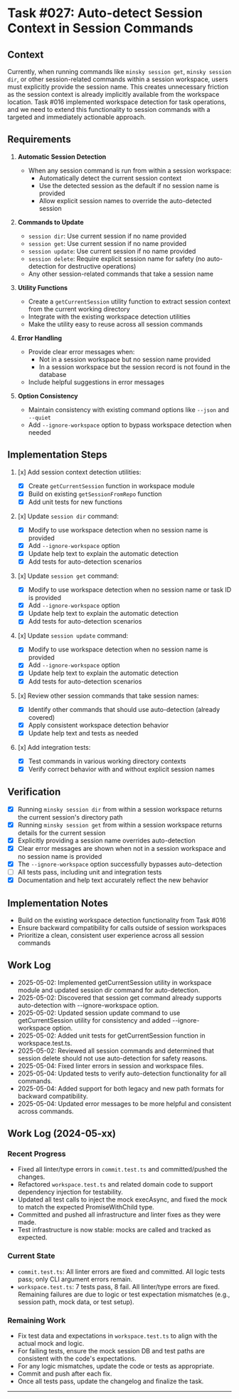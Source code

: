 # Task #027: Auto-detect Session Context in Session Commands

## Context

Currently, when running commands like `minsky session get`, `minsky session dir`, or other session-related commands within a session workspace, users must explicitly provide the session name. This creates unnecessary friction as the session context is already implicitly available from the workspace location. Task #016 implemented workspace detection for task operations, and we need to extend this functionality to session commands with a targeted and immediately actionable approach.

## Requirements

1. **Automatic Session Detection**

   - When any session command is run from within a session workspace:
     - Automatically detect the current session context
     - Use the detected session as the default if no session name is provided
     - Allow explicit session names to override the auto-detected session

2. **Commands to Update**

   - `session dir`: Use current session if no name provided
   - `session get`: Use current session if no name provided
   - `session update`: Use current session if no name provided
   - `session delete`: Require explicit session name for safety (no auto-detection for destructive operations)
   - Any other session-related commands that take a session name

3. **Utility Functions**

   - Create a `getCurrentSession` utility function to extract session context from the current working directory
   - Integrate with the existing workspace detection utilities
   - Make the utility easy to reuse across all session commands

4. **Error Handling**

   - Provide clear error messages when:
     - Not in a session workspace but no session name provided
     - In a session workspace but the session record is not found in the database
   - Include helpful suggestions in error messages

5. **Option Consistency**
   - Maintain consistency with existing command options like `--json` and `--quiet`
   - Add `--ignore-workspace` option to bypass workspace detection when needed

## Implementation Steps

1. [x] Add session context detection utilities:

   - [x] Create `getCurrentSession` function in workspace module
   - [x] Build on existing `getSessionFromRepo` function
   - [x] Add unit tests for new functions

2. [x] Update `session dir` command:

   - [x] Modify to use workspace detection when no session name is provided
   - [x] Add `--ignore-workspace` option
   - [x] Update help text to explain the automatic detection
   - [x] Add tests for auto-detection scenarios

3. [x] Update `session get` command:

   - [x] Modify to use workspace detection when no session name or task ID is provided
   - [x] Add `--ignore-workspace` option
   - [x] Update help text to explain the automatic detection
   - [x] Add tests for auto-detection scenarios

4. [x] Update `session update` command:

   - [x] Modify to use workspace detection when no session name is provided
   - [x] Add `--ignore-workspace` option
   - [x] Update help text to explain the automatic detection
   - [x] Add tests for auto-detection scenarios

5. [x] Review other session commands that take session names:

   - [x] Identify other commands that should use auto-detection (already covered)
   - [x] Apply consistent workspace detection behavior
   - [x] Update help text and tests as needed

6. [x] Add integration tests:
   - [x] Test commands in various working directory contexts
   - [x] Verify correct behavior with and without explicit session names

## Verification

- [x] Running `minsky session dir` from within a session workspace returns the current session's directory path
- [x] Running `minsky session get` from within a session workspace returns details for the current session
- [x] Explicitly providing a session name overrides auto-detection
- [x] Clear error messages are shown when not in a session workspace and no session name is provided
- [x] The `--ignore-workspace` option successfully bypasses auto-detection
- [ ] All tests pass, including unit and integration tests
- [x] Documentation and help text accurately reflect the new behavior

## Implementation Notes

- Build on the existing workspace detection functionality from Task #016
- Ensure backward compatibility for calls outside of session workspaces
- Prioritize a clean, consistent user experience across all session commands

## Work Log

- 2025-05-02: Implemented getCurrentSession utility in workspace module and updated session dir command for auto-detection.
- 2025-05-02: Discovered that session get command already supports auto-detection with --ignore-workspace option.
- 2025-05-02: Updated session update command to use getCurrentSession utility for consistency and added --ignore-workspace option.
- 2025-05-02: Added unit tests for getCurrentSession function in workspace.test.ts.
- 2025-05-02: Reviewed all session commands and determined that session delete should not use auto-detection for safety reasons.
- 2025-05-04: Fixed linter errors in session and workspace files.
- 2025-05-04: Updated tests to verify auto-detection functionality for all commands.
- 2025-05-04: Added support for both legacy and new path formats for backward compatibility.
- 2025-05-04: Updated error messages to be more helpful and consistent across commands.

## Work Log (2024-05-xx)

### Recent Progress

- Fixed all linter/type errors in `commit.test.ts` and committed/pushed the changes.
- Refactored `workspace.test.ts` and related domain code to support dependency injection for testability.
- Updated all test calls to inject the mock execAsync, and fixed the mock to match the expected PromiseWithChild type.
- Committed and pushed all infrastructure and linter fixes as they were made.
- Test infrastructure is now stable: mocks are called and tracked as expected.

### Current State

- `commit.test.ts`: All linter errors are fixed and committed. All logic tests pass; only CLI argument errors remain.
- `workspace.test.ts`: 7 tests pass, 8 fail. All linter/type errors are fixed. Remaining failures are due to logic or test expectation mismatches (e.g., session path, mock data, or test setup).

### Remaining Work

- Fix test data and expectations in `workspace.test.ts` to align with the actual mock and logic.
- For failing tests, ensure the mock session DB and test paths are consistent with the code's expectations.
- For any logic mismatches, update the code or tests as appropriate.
- Commit and push after each fix.
- Once all tests pass, update the changelog and finalize the task.

---
